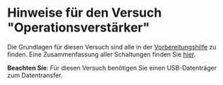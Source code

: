 # Hinweise für den Versuch "Operationsverstärker"

Die Grundlagen für diesen Versuch sind alle in der [Vorbereitungshilfe](https://git.scc.kit.edu/etp-lehre/p2-for-students/-/blob/main/Operationsverstaerker/Operationsverstaerker-Vorbereitungshilfe.pdf) zu finden. Eine Zusammenfassung aller Schaltungen finden Sie [hier](https://git.scc.kit.edu/etp-lehre/p2-for-students/-/blob/main/Operationsverstaerker/Operationsverstaerker-Schaltungen.pdf).

**Beachten Sie**: Für diesen Versuch benötigen Sie einen USB-Datenträger zum Datentransfer. 
